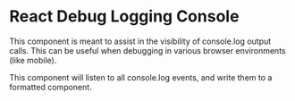 # React Debug Logging Console

This component is meant to assist in the visibility of console.log output calls. This can be useful when debugging in various browser environments (like mobile). 

This component will listen to all console.log events, and write them to a formatted component. 